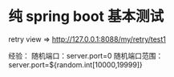 # 纯 spring boot 基本测试

retry view => http://127.0.0.1:8088/my/retry/test1

经验：
	随机端口：server.port=0
	随机端口范围：server.port=${random.int[10000,19999]}